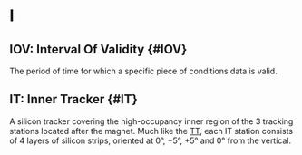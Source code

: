 # I

## IOV: Interval Of Validity {#IOV}

The period of time for which a specific piece of conditions data is valid.

## IT: Inner Tracker {#IT}

A silicon tracker covering the high-occupancy inner region of the 3 tracking stations located after the magnet.
Much like the [TT](glossary/t.html#TT), each IT station consists of 4 layers of silicon strips, oriented at 0°, −5°, +5° and 0° from the vertical.
